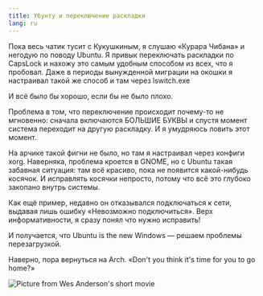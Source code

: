 ```yaml
---
title: Убунту и переключение раскладки
lang: ru
---
```

Пока весь чатик тусит с Кукушкиным, я слушаю «Курара Чибана» и негодую по поводу Ubuntu.
Я привык переключать раскладки по CapsLock и нахожу это самым удобным способом из всех,
что я пробовал. Даже в периоды вынужденной миграции на окошки я настраивал такой же способ
и там через lswitch.exe


И всё было бы хорошо, если бы не было плохо.


Проблема в том, что переключение происходит почему-то не мгновенно: сначала включаются
БОЛЬШИЕ БУКВЫ и спустя момент система переходит на другую раскладку. И я умудряюсь ловить
этот момент.


На арчике такой фигни не было, но там я настраивал через конфиги xorg. Наверняка,
проблема кроется в GNOME, но с Ubuntu такая забавная ситуация: там всё красиво, 
пока не появится какой-нибудь косячок. И исправлять косячки непросто, потому что всё это
глубоко закопано внутрь системы.


Как ещё пример, недавно он отказывался подключаться к сети, выдавая лишь ошибку
&laquo;Невозможно подключиться&raquo;. Верх информативности, я сразу понял что
нужно исправить!


И получается, что Ubuntu is the new Windows — решаем проблемы перезагрузкой.


Наверно, пора вернуться на Arch. «Don't you think it's time for you to go home?»

![Picture from Wes Anderson's short movie](https://pp.vk.me/c425331/v425331294/2758/ShhBzEiHQ9c.jpg)
